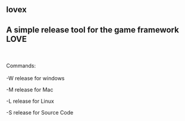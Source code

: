 lovex
----
A simple release tool for the game framework LOVE
----
<br>
<br>
Commands:
<br>
<br>
-W
release for windows

-M 
release for Mac

-L
release for Linux

-S
release for Source Code

